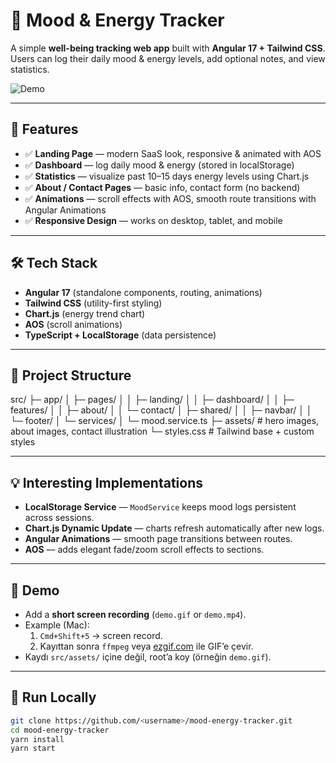 # 🌟 Mood & Energy Tracker

A simple **well-being tracking web app** built with **Angular 17 + Tailwind CSS**.  
Users can log their daily mood & energy levels, add optional notes, and view statistics.

![Demo](demo.gif)

---

## 🚀 Features

- ✅ **Landing Page** — modern SaaS look, responsive & animated with AOS  
- ✅ **Dashboard** — log daily mood & energy (stored in localStorage)  
- ✅ **Statistics** — visualize past 10–15 days energy levels using Chart.js  
- ✅ **About / Contact Pages** — basic info, contact form (no backend)  
- ✅ **Animations** — scroll effects with AOS, smooth route transitions with Angular Animations  
- ✅ **Responsive Design** — works on desktop, tablet, and mobile

---

## 🛠️ Tech Stack

- **Angular 17** (standalone components, routing, animations)
- **Tailwind CSS** (utility-first styling)
- **Chart.js** (energy trend chart)
- **AOS** (scroll animations)
- **TypeScript + LocalStorage** (data persistence)

---

## 📂 Project Structure

src/
├─ app/
│ ├─ pages/
│ │ ├─ landing/
│ │ ├─ dashboard/
│ │ ├─ features/
│ │ ├─ about/
│ │ └─ contact/
│ ├─ shared/
│ │ ├─ navbar/
│ │ └─ footer/
│ └─ services/
│ └─ mood.service.ts
├─ assets/ # hero images, about images, contact illustration
└─ styles.css # Tailwind base + custom styles 


---

## 💡 Interesting Implementations

- **LocalStorage Service** — `MoodService` keeps mood logs persistent across sessions.
- **Chart.js Dynamic Update** — charts refresh automatically after new logs.
- **Angular Animations** — smooth page transitions between routes.
- **AOS** — adds elegant fade/zoom scroll effects to sections.

---

## 🎥 Demo

- Add a **short screen recording** (`demo.gif` or `demo.mp4`).  
- Example (Mac):  
  1. `Cmd+Shift+5` → screen record.  
  2. Kayıttan sonra `ffmpeg` veya [ezgif.com](https://ezgif.com/video-to-gif) ile GIF’e çevir.
- Kaydı `src/assets/` içine değil, root’a koy (örneğin `demo.gif`).

---

## 🚀 Run Locally

```bash
git clone https://github.com/<username>/mood-energy-tracker.git
cd mood-energy-tracker
yarn install
yarn start


